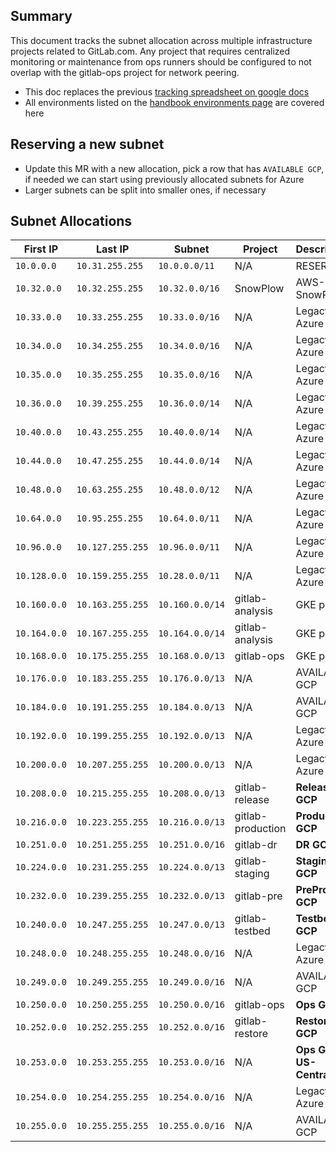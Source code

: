 ## Summary

This document tracks the subnet allocation across multiple infrastructure
projects related to GitLab.com. Any project that requires centralized monitoring
or maintenance from ops runners should be configured to not overlap with the
gitlab-ops project for network peering.

* This doc replaces the previous [tracking spreadsheet on google docs](https://docs.google.com/spreadsheets/d/1l-Oxx8dqHqGnrQ23iVP9XGYariFGPFDuZkqFj4KOe5A/edit#gid=0)
* All environments listed on the [handbook environments page](https://about.gitlab.com/handbook/engineering/infrastructure/environments/) are covered here

## Reserving a new subnet

- Update this MR with a new allocation, pick a row that has `AVAILABLE GCP`, if
  needed we can start using previously allocated subnets for Azure
- Larger subnets can be split into smaller ones, if necessary

## Subnet Allocations

| First IP | Last IP | Subnet | Project | Description
| -------  | ------  | -----  | ------  | --------
| `10.0.0.0`      | `10.31.255.255`    | `10.0.0.0/11`    | N/A              | RESERVED
| `10.32.0.0`     | `10.32.255.255`    | `10.32.0.0/16`   | SnowPlow         | AWS-SnowPlow
| `10.33.0.0`     | `10.33.255.255`    | `10.33.0.0/16`   | N/A              | Legacy Azure
| `10.34.0.0`     | `10.34.255.255`    | `10.34.0.0/16`   | N/A              | Legacy Azure
| `10.35.0.0`     | `10.35.255.255`    | `10.35.0.0/16`   | N/A              | Legacy Azure
| `10.36.0.0`     | `10.39.255.255`    | `10.36.0.0/14`   | N/A              | Legacy Azure
| `10.40.0.0`     | `10.43.255.255`    | `10.40.0.0/14`   | N/A              | Legacy Azure
| `10.44.0.0`     | `10.47.255.255`    | `10.44.0.0/14`   | N/A              | Legacy Azure
| `10.48.0.0`     | `10.63.255.255`    | `10.48.0.0/12`   | N/A              | Legacy Azure
| `10.64.0.0`     | `10.95.255.255`    | `10.64.0.0/11`   | N/A              | Legacy Azure
| `10.96.0.0`     | `10.127.255.255`   | `10.96.0.0/11`   | N/A              | Legacy Azure
| `10.128.0.0`    | `10.159.255.255`   | `10.28.0.0/11`   | N/A              | Legacy Azure
| `10.160.0.0`    | `10.163.255.255`   | `10.160.0.0/14`  | gitlab-analysis  | GKE pods
| `10.164.0.0`    | `10.167.255.255`   | `10.164.0.0/14`  | gitlab-analysis  | GKE pods
| `10.168.0.0`    | `10.175.255.255`   | `10.168.0.0/13`  | gitlab-ops       | GKE pods
| `10.176.0.0`    | `10.183.255.255`   | `10.176.0.0/13`  | N/A              | AVAILABLE GCP
| `10.184.0.0`    | `10.191.255.255`   | `10.184.0.0/13`  | N/A              | AVAILABLE GCP
| `10.192.0.0`    | `10.199.255.255`   | `10.192.0.0/13`  | N/A              | Legacy Azure
| `10.200.0.0`    | `10.207.255.255`   | `10.200.0.0/13`  | N/A              | Legacy Azure
| `10.208.0.0`    | `10.215.255.255`   | `10.208.0.0/13`  | gitlab-release   | **Release GCP**
| `10.216.0.0`    | `10.223.255.255`   | `10.216.0.0/13`  | gitlab-production| **Production GCP**
| `10.251.0.0`    | `10.251.255.255`   | `10.251.0.0/16`  | gitlab-dr        | **DR GCP**
| `10.224.0.0`    | `10.231.255.255`   | `10.224.0.0/13`  | gitlab-staging   | **Staging GCP**
| `10.232.0.0`    | `10.239.255.255`   | `10.232.0.0/13`  | gitlab-pre       | **PreProd GCP**
| `10.240.0.0`    | `10.247.255.255`   | `10.247.0.0/13`  | gitlab-testbed   | **Testbed GCP**
| `10.248.0.0`    | `10.248.255.255`   | `10.248.0.0/16`  | N/A              | Legacy Azure
| `10.249.0.0`    | `10.249.255.255`   | `10.249.0.0/16`  | N/A              | AVAILABLE GCP
| `10.250.0.0`    | `10.250.255.255`   | `10.250.0.0/16`  | gitlab-ops       | **Ops GCP**
| `10.252.0.0`    | `10.252.255.255`   | `10.252.0.0/16`  | gitlab-restore   | **Restore GCP**
| `10.253.0.0`    | `10.253.255.255`   | `10.253.0.0/16`  | N/A              | **Ops GCP US-Central1**
| `10.254.0.0`    | `10.254.255.255`   | `10.254.0.0/16`  | N/A              | Legacy Azure
| `10.255.0.0`    | `10.255.255.255`   | `10.255.0.0/16`  | N/A              | AVAILABLE GCP
